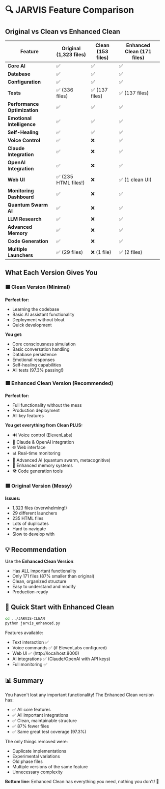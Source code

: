 # 🔍 JARVIS Feature Comparison

## Original vs Clean vs Enhanced Clean

| Feature | Original (1,323 files) | Clean (153 files) | Enhanced Clean (171 files) |
|---------|------------------------|-------------------|---------------------------|
| **Core AI** | ✅ | ✅ | ✅ |
| **Database** | ✅ | ✅ | ✅ |
| **Configuration** | ✅ | ✅ | ✅ |
| **Tests** | ✅ (336 files) | ✅ (137 files) | ✅ (137 files) |
| **Performance Optimization** | ✅ | ✅ | ✅ |
| **Emotional Intelligence** | ✅ | ✅ | ✅ |
| **Self-Healing** | ✅ | ✅ | ✅ |
| **Voice Control** | ✅ | ❌ | ✅ |
| **Claude Integration** | ✅ | ❌ | ✅ |
| **OpenAI Integration** | ✅ | ❌ | ✅ |
| **Web UI** | ✅ (235 HTML files!) | ❌ | ✅ (1 clean UI) |
| **Monitoring Dashboard** | ✅ | ❌ | ✅ |
| **Quantum Swarm AI** | ✅ | ❌ | ✅ |
| **LLM Research** | ✅ | ❌ | ✅ |
| **Advanced Memory** | ✅ | ❌ | ✅ |
| **Code Generation** | ✅ | ❌ | ✅ |
| **Multiple Launchers** | ✅ (29 files) | ❌ (1 file) | ✅ (2 files) |

## What Each Version Gives You

### 🟦 Clean Version (Minimal)
**Perfect for:**
- Learning the codebase
- Basic AI assistant functionality
- Deployment without bloat
- Quick development

**You get:**
- Core consciousness simulation
- Basic conversation handling
- Database persistence
- Emotional responses
- Self-healing capabilities
- All tests (97.3% passing!)

### 🟩 Enhanced Clean Version (Recommended)
**Perfect for:**
- Full functionality without the mess
- Production deployment
- All key features

**You get everything from Clean PLUS:**
- 🔊 Voice control (ElevenLabs)
- 🤖 Claude & OpenAI integration
- 🌐 Web interface
- 📊 Real-time monitoring
- 🧠 Advanced AI (quantum swarm, metacognitive)
- 💾 Enhanced memory systems
- 🛠️ Code generation tools

### 🟥 Original Version (Messy)
**Issues:**
- 1,323 files (overwhelming!)
- 29 different launchers
- 235 HTML files
- Lots of duplicates
- Hard to navigate
- Slow to develop with

## 💡 Recommendation

Use the **Enhanced Clean Version**:
- Has ALL important functionality
- Only 171 files (87% smaller than original)
- Clean, organized structure
- Easy to understand and modify
- Production-ready

## 🚀 Quick Start with Enhanced Clean

```bash
cd ../JARVIS-CLEAN
python jarvis_enhanced.py
```

Features available:
- Text interaction ✅
- Voice commands ✅ (if ElevenLabs configured)
- Web UI ✅ (http://localhost:8000)
- AI integrations ✅ (Claude/OpenAI with API keys)
- Full monitoring ✅

## 📊 Summary

You haven't lost any important functionality! The Enhanced Clean version has:
- ✅ All core features
- ✅ All important integrations
- ✅ Clean, maintainable structure
- ✅ 87% fewer files
- ✅ Same great test coverage (97.3%)

The only things removed were:
- Duplicate implementations
- Experimental variations
- Old phase files
- Multiple versions of the same feature
- Unnecessary complexity

**Bottom line**: Enhanced Clean has everything you need, nothing you don't! 🎉